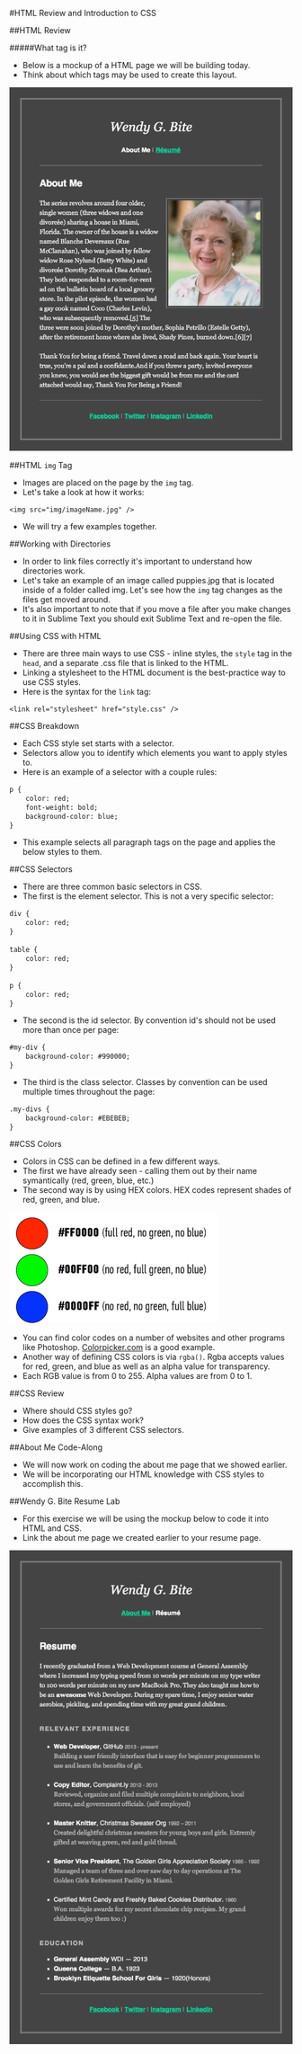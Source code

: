 #HTML Review and Introduction to CSS

##HTML Review

#####What tag is it?
- Below is a mockup of a HTML page we will be building today.
- Think about which tags may be used to create this layout.

![Betty White Resume](starter_code/WendyBite_AboutMe.png)

##HTML `img` Tag
- Images are placed on the page by the `img` tag.
- Let's take a look at how it works:

```
<img src="img/imageName.jpg" />
```

- We will try a few examples together.

##Working with Directories
- In order to link files correctly it's important to understand how directories work.
- Let's take an example of an image called puppies.jpg that is located inside of a folder called img. Let's see how the `img` tag changes as the files get moved around.
- It's also important to note that if you move a file after you make changes to it in Sublime Text you should exit Sublime Text and re-open the file.

##Using CSS with HTML
- There are three main ways to use CSS - inline styles, the `style` tag in the `head`, and a separate .css file that is linked to the HTML.
- Linking a stylesheet to the HTML document is the best-practice way to use CSS styles.
- Here is the syntax for the `link` tag:

```
<link rel="stylesheet" href="style.css" />
```

##CSS Breakdown
- Each CSS style set starts with a selector.
- Selectors allow you to identify which elements you want to apply styles to.
- Here is an example of a selector with a couple rules:

```
p {
	color: red;
	font-weight: bold;
	background-color: blue;
}
```

- This example selects all paragraph tags on the page and applies the below styles to them.

##CSS Selectors
- There are three common basic selectors in CSS.
- The first is the element selector. This is not a very specific selector:

```
div {
	color: red;
}

table {
	color: red;
}

p {
	color: red;
}
```

- The second is the id selector. By convention id's should not be used more than once per page:

```
#my-div {
	background-color: #990000;
}
```

- The third is the class selector. Classes by convention can be used multiple times throughout the page:

```
.my-divs {
	background-color: #EBEBEB;
}
```

##CSS Colors
- Colors in CSS can be defined in a few different ways.
- The first we have already seen - calling them out by their name symantically (red, green, blue, etc.)
- The second way is by using HEX colors. HEX codes represent shades of red, green, and blue.

![HEX Colors](img/hex_colors.png)

- You can find color codes on a number of websites and other programs like Photoshop. [Colorpicker.com](http://www.colorpicker.com/) is a good example.
- Another way of defining CSS colors is via `rgba()`. Rgba accepts values for red, green, and blue as well as an alpha value for transparency.
- Each RGB value is from 0 to 255. Alpha values are from 0 to 1.

##CSS Review
- Where should CSS styles go?
- How does the CSS syntax work?
- Give examples of 3 different CSS selectors.

##About Me Code-Along
- We will now work on coding the about me page that we showed earlier.
- We will be incorporating our HTML knowledge with CSS styles to accomplish this.

##Wendy G. Bite Resume Lab
- For this exercise we will be using the mockup below to code it into HTML and CSS.
- Link the about me page we created earlier to your resume page.

![Wendy G. Bite Resume](starter_code/WendyBite_Resume.png)